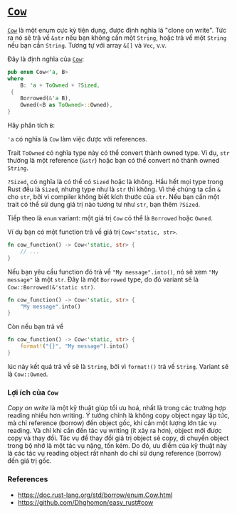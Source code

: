 # [`Cow`]

[`Cow`] là một enum cực kỳ tiện dụng, được định nghĩa là "clone on write".
Tức ra nó sẽ trả về `&str` nếu bạn không cần một `String`, hoặc trả về một
`String` nếu bạn cần `String`. Tương tự với array `&[]` và `Vec`, v.v.

Đây là định nghĩa của [`Cow`]:

```rust
pub enum Cow<'a, B>
where
    B: 'a + ToOwned + ?Sized,
 {
    Borrowed(&'a B),
    Owned(<B as ToOwned>::Owned),
}
```

Hãy phân tích `B`:

`'a` có nghĩa là `Cow` làm việc được với references.

Trait `ToOwned` có nghĩa type này có thể convert thành owned type.
  Ví dụ, `str` thường là một reference (`&str`) hoặc bạn có thể convert nó thành owned `String`.

`?Sized`, có nghĩa là có thể có `Sized` hoặc là không. 
  Hầu hết mọi type trong Rust đều là `Sized`, nhưng type như là `str` thì không.
  Vì thế chúng ta cần `&` cho `str`, bởi vì compiler không biết kích thước của `str`.
  Nếu bạn cần một trait có thể sử dụng giá trị nào tương tư như `str`, bạn thêm `?Sized`.

Tiếp theo là `enum` variant: một giá trị `Cow` có thể là `Borrowed` hoặc `Owned`.

Ví dụ bạn có một function trả về giá trị `Cow<'static, str>`. 

```rust
fn cow_function() -> Cow<'static, str> {
    // ...
}
```

Nếu bạn yêu cầu function đó trả về `"My message".into()`, 
nó sẽ xem `"My message"` là một `str`. Đây là một `Borrowed` type,
do đó variant sẽ là `Cow::Borrowed(&'static str)`.

```rust
fn cow_function() -> Cow<'static, str> {
    "My message".into()
}
```

Còn nếu bạn trả về

```rust
fn cow_function() -> Cow<'static, str> {
    format!("{}", "My message").into()
}
```

lúc này kết quả trả về sẽ là `String`, bởi vì `format!()` trả về `String`. 
Variant sẽ là `Cow::Owned`.

### Lợi ích của `Cow`

*Copy on write* là một kỹ thuật giúp tối ưu hoá, nhất là trong các 
trường hợp reading nhiều hơn writing. Ý tưởng chính là không copy
object ngay lập tức, mà chỉ reference (borrow) đến object gốc, khi cần
một lượng lớn tác vụ reading. Và chỉ khi cần đến tác vụ writing (ít xảy ra hơn),
object mới được copy và thay đổi. Tác vụ để thay đổi giá trị object sẽ copy, di chuyển
object trong bộ nhớ là một tác vụ nặng, tốn kém. Do đó, ưu điểm của kỹ thuật này là
các tác vụ reading object rất nhanh do chỉ sử dụng reference (borrow) đến giá trị gốc.


### References
- <https://doc.rust-lang.org/std/borrow/enum.Cow.html>
- <https://github.com/Dhghomon/easy_rust#cow>

[`Cow`]: https://doc.rust-lang.org/std/borrow/enum.Cow.html
